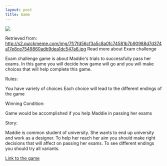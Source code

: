 ```yaml
---
layout: post
title: Game
---
```

![](http://s2.quickmeme.com/img/7f/7fd56cf3a5c8a0fc74581b7b90988d7d374a17e8ce7549860adb9dea1dc547a6.jpg)


Retrieved from: http://s2.quickmeme.com/img/7f/7fd56cf3a5c8a0fc74581b7b90988d7d374a17e8ce7549860adb9dea1dc547a6.jpg
Read more about Exam challenge

Exam challenge game is about Maddie's trials to successfully pass her exams. In this game you will decide how game will go and you will make choices that will help complete this game.

Rules:

You have variety of choices
Each choice will lead to the different endings of the game

Winning Condition:

Game would be accomplished if you help Maddie in passing her exams

Story:

Maddie is common student of university. She wants to end up university and work as a designer. To help her reach her aim you should make right decisions that will affect on passing her exams. To see different endings you should try all variants.


[Link to the game](https://azim228.github.io/exam-challenge-game/)
